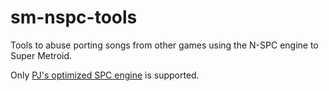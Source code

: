 # sm-nspc-tools
Tools to abuse porting songs from other games using the N-SPC engine to Super Metroid.

Only [PJ's optimized SPC engine](https://github.com/H-A-M-G-E-R/SM-SPC) is supported.
